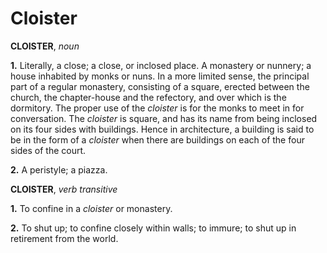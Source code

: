# Cloister

**CLOISTER**, _noun_

**1.** Literally, a close; a close, or inclosed place. A monastery or nunnery; a house inhabited by monks or nuns. In a more limited sense, the principal part of a regular monastery, consisting of a square, erected between the church, the chapter-house and the refectory, and over which is the dormitory. The proper use of the _cloister_ is for the monks to meet in for conversation. The _cloister_ is square, and has its name from being inclosed on its four sides with buildings. Hence in architecture, a building is said to be in the form of a _cloister_ when there are buildings on each of the four sides of the court.

**2.** A peristyle; a piazza.

**CLOISTER**, _verb transitive_

**1.** To confine in a _cloister_ or monastery.

**2.** To shut up; to confine closely within walls; to immure; to shut up in retirement from the world.